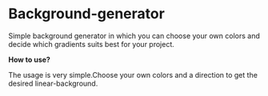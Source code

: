 # Background-generator

Simple background generator in which you can choose your own colors and decide which gradients suits best for your project.

**How to use?**

The usage is very simple.Choose your own colors and a direction to get the desired linear-background.

